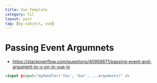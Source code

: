 ```yaml
---
title: Vue Template
category: til
layout: post
tag: [by-subject, vue]
---
```


# Passing Event Argumnets

- https://stackoverflow.com/questions/40956671/passing-event-and-argument-to-v-on-in-vue-js

```html
<input @input="myHandler('foo', 'bar', ...arguments)" />
```
